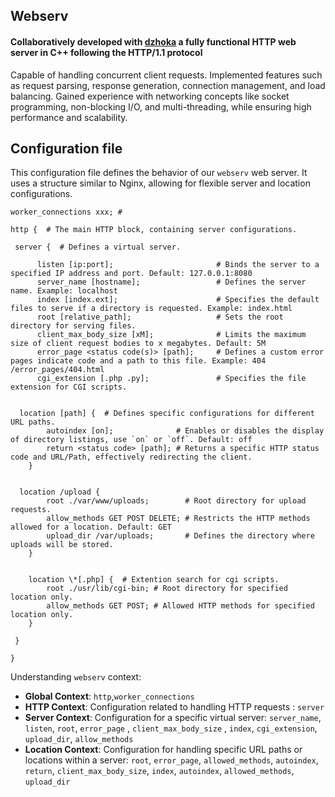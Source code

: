 ## Webserv

#### Collaboratively developed with [dzhoka](https://github.com/dzhoka) a fully functional HTTP web server in C++ following the HTTP/1.1 protocol

Capable of handling concurrent client requests. 
Implemented features such as request parsing, response generation, connection management, and load balancing. 
Gained experience with networking concepts like socket programming, non-blocking I/O, and multi-threading, while ensuring high performance and scalability.

## Configuration file

This configuration file defines the behavior of our `webserv` web server. It uses a structure similar to Nginx, allowing for flexible server and location configurations.

```
worker_connections xxx; #

http {  # The main HTTP block, containing server configurations.

 server {  # Defines a virtual server.

      listen [ip:port];                       # Binds the server to a specified IP address and port. Default: 127.0.0.1:8080
      server_name [hostname];                 # Defines the server name. Example: localhost
      index [index.ext];                      # Specifies the default files to serve if a directory is requested. Example: index.html
      root [relative_path];                   # Sets the root directory for serving files.
      client_max_body_size [xM];              # Limits the maximum size of client request bodies to x megabytes. Default: 5M
      error_page <status code(s)> [path];     # Defines a custom error pages indicate code and a path to this file. Example: 404 /error_pages/404.html
      cgi_extension [.php .py];               # Specifies the file extension for CGI scripts.


  location [path] {  # Defines specific configurations for different URL paths.
        autoindex [on];              # Enables or disables the display of directory listings, use `on` or `off`. Default: off
        return <status code> [path]; # Returns a specific HTTP status code and URL/Path, effectively redirecting the client.
    }


  location /upload {
        root ./var/www/uploads;        # Root directory for upload requests.
        allow_methods GET POST DELETE; # Restricts the HTTP methods allowed for a location. Default: GET
        upload_dir /var/uploads;       # Defines the directory where uploads will be stored.
    }


    location \*[.php] {  # Extention search for cgi scripts.
        root ./usr/lib/cgi-bin; # Root directory for specified location only.
        allow_methods GET POST; # Allowed HTTP methods for specified location only.
    }

 }

}
```

Understanding `webserv` context:

- **Global Context**: `http`,`worker_connections`
- **HTTP Context**: Configuration related to handling HTTP requests :  `server`
- **Server Context**: Configuration for a specific virtual server: `server_name`, `listen`, `root`,  `error_page` , `client_max_body_size` , `index`, `cgi_extension`, `upload_dir`, `allow_methods`
- **Location Context**: Configuration for handling specific URL paths or locations within a server: `root`, `error_page`, `allowed_methods`, `autoindex`, `return`, `client_max_body_size`, `index`, `autoindex`, `allowed_methods`, `upload_dir`
